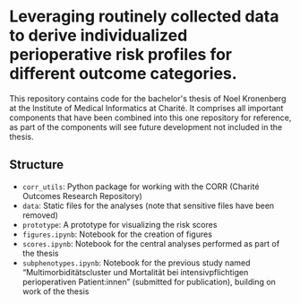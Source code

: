 # Leveraging routinely collected data to derive individualized perioperative risk profiles for different outcome categories.

This repository contains code for the bachelor's thesis of Noel Kronenberg at the Institute of Medical Informatics at Charité. It comprises all important components that have been combined into this one repository for reference, as part of the components will see future development not included in the thesis.

## Structure

- ```corr_utils```: Python package for working with the CORR (Charité Outcomes Research Repository)
- ```data```: Static files for the analyses (note that sensitive files have been removed)
- ```prototype```: A prototype for visualizing the risk scores
- ```figures.ipynb```: Notebook for the creation of figures
- ```scores.ipynb```: Notebook for the central analyses performed as part of the thesis
- ```subphenotypes.ipynb```: Notebook for the previous study named “Multimorbiditätscluster und
Mortalität bei intensivpflichtigen perioperativen Patient:innen” (submitted for publication), building on work of the thesis

